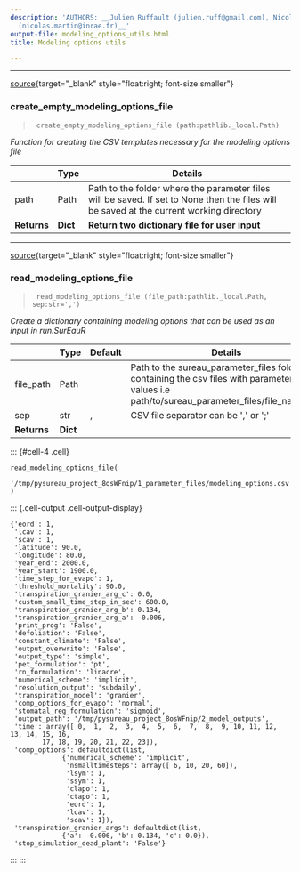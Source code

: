 ```yaml
---
description: 'AUTHORS: __Julien Ruffault (julien.ruff@gmail.com), Nicolas Martin-StPaul
  (nicolas.martin@inrae.fr)__'
output-file: modeling_options_utils.html
title: Modeling options utils

---
```



<!-- WARNING: THIS FILE WAS AUTOGENERATED! DO NOT EDIT! -->

---

[source](https://github.com/ecamo19/pysureau/blob/master/pysureau/create_modeling_options.py#L18){target="_blank" style="float:right; font-size:smaller"}

### create_empty_modeling_options_file

>      create_empty_modeling_options_file (path:pathlib._local.Path)

*Function for creating the CSV templates necessary for the modeling options file*

|    | **Type** | **Details** |
| -- | -------- | ----------- |
| path | Path | Path to the folder where the parameter files will be saved. If set to None then the files will be saved at the current working directory |
| **Returns** | **Dict** | **Return two dictionary file for user input** |


---

[source](https://github.com/ecamo19/pysureau/blob/master/pysureau/modeling_options_utils.py#L75){target="_blank" style="float:right; font-size:smaller"}

### read_modeling_options_file

>      read_modeling_options_file (file_path:pathlib._local.Path, sep:str=',')

*Create a dictionary containing modeling options that can be used as an input in run.SurEauR*

|    | **Type** | **Default** | **Details** |
| -- | -------- | ----------- | ----------- |
| file_path | Path |  | Path to the sureau_parameter_files folder containing the csv files with parameter values i.e path/to/sureau_parameter_files/file_name.csv |
| sep | str | , | CSV file separator can be ',' or ';' |
| **Returns** | **Dict** |  |  |


::: {#cell-4 .cell}
``` {.python .cell-code}
read_modeling_options_file(
    '/tmp/pysureau_project_8osWFnip/1_parameter_files/modeling_options.csv'
)
```

::: {.cell-output .cell-output-display}
```
{'eord': 1,
 'lcav': 1,
 'scav': 1,
 'latitude': 90.0,
 'longitude': 80.0,
 'year_end': 2000.0,
 'year_start': 1900.0,
 'time_step_for_evapo': 1,
 'threshold_mortality': 90.0,
 'transpiration_granier_arg_c': 0.0,
 'custom_small_time_step_in_sec': 600.0,
 'transpiration_granier_arg_b': 0.134,
 'transpiration_granier_arg_a': -0.006,
 'print_prog': 'False',
 'defoliation': 'False',
 'constant_climate': 'False',
 'output_overwrite': 'False',
 'output_type': 'simple',
 'pet_formulation': 'pt',
 'rn_formulation': 'linacre',
 'numerical_scheme': 'implicit',
 'resolution_output': 'subdaily',
 'transpiration_model': 'granier',
 'comp_options_for_evapo': 'normal',
 'stomatal_reg_formulation': 'sigmoid',
 'output_path': '/tmp/pysureau_project_8osWFnip/2_model_outputs',
 'time': array([ 0,  1,  2,  3,  4,  5,  6,  7,  8,  9, 10, 11, 12, 13, 14, 15, 16,
        17, 18, 19, 20, 21, 22, 23]),
 'comp_options': defaultdict(list,
             {'numerical_scheme': 'implicit',
              'nsmalltimesteps': array([ 6, 10, 20, 60]),
              'lsym': 1,
              'ssym': 1,
              'clapo': 1,
              'ctapo': 1,
              'eord': 1,
              'lcav': 1,
              'scav': 1}),
 'transpiration_granier_args': defaultdict(list,
             {'a': -0.006, 'b': 0.134, 'c': 0.0}),
 'stop_simulation_dead_plant': 'False'}
```
:::
:::


